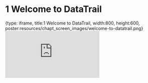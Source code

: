 # 1 Welcome to DataTrail
 
{type: iframe, title:1 Welcome to DataTrail, width:800, height:600, poster:resources/chapt_screen_images/welcome-to-datatrail.png}
![](https://datatrail-jhu.github.io/DataTrail_ReOrg/no_toc/welcome-to-datatrail.html)
 

 
